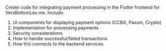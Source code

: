 Create code for integrating payment processing in the Flutter frontend for VersBottomLex.me. Include:

1. UI components for displaying payment options (CCBill, Paxum, Crypto)
2. Implementation for processing payments
3. Security considerations
4. How to handle successful/failed transactions
5. How this connects to the backend services
